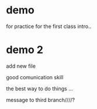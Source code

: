 # demo
for practice for the first class intro..

# demo 2

add new file

good comunication skill


the best way to do things ...

message to third branch////?